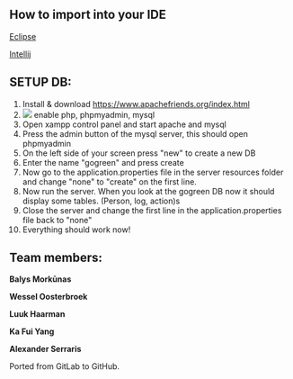 ## How to import into your IDE

[Eclipse](http://javapapers.com/java/import-maven-project-into-eclipse/)

[Intellij](https://www.jetbrains.com/help/idea/2016.2/importing-project-from-maven-model.html)

## SETUP DB:

1. Install & download https://www.apachefriends.org/index.html
2. ![](https://i.gyazo.com/eba9e0adf7124a7f482a46d2476917a7.png?1) enable php, phpmyadmin, mysql
3. Open xampp control panel and start apache and mysql
4. Press the admin button of the mysql server, this should open phpmyadmin
5. On the left side of your screen press "new" to create a new DB
6. Enter the name "gogreen" and press create
7. Now go to the application.properties file in the server resources folder and change "none" to "create" on the first line.
8. Now run the server. When you look at the gogreen DB now it should display some tables. (Person, log, action)s
9. Close the server and change the first line in the application.properties file back to "none"
10. Everything should work now!

## Team members:

**Balys Morkūnas**

**Wessel Oosterbroek**

**Luuk Haarman**

**Ka Fui Yang**

**Alexander Serraris**



Ported from GitLab to GitHub.
